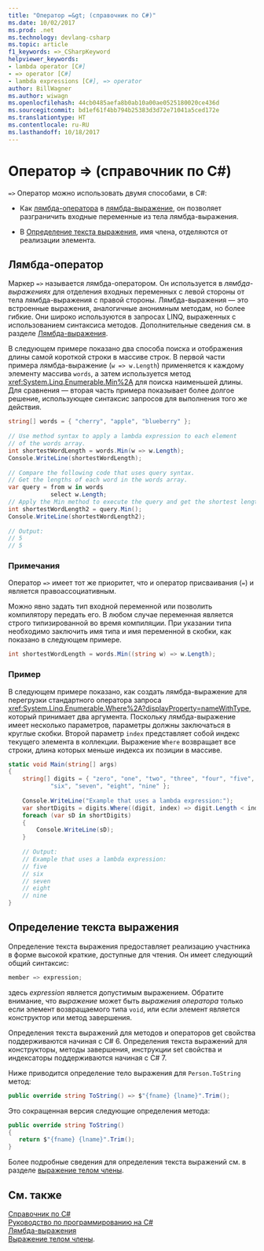 ```yaml
---
title: "Оператор =&gt; (справочник по C#)"
ms.date: 10/02/2017
ms.prod: .net
ms.technology: devlang-csharp
ms.topic: article
f1_keywords: =>_CSharpKeyword
helpviewer_keywords:
- lambda operator [C#]
- => operator [C#]
- lambda expressions [C#], => operator
author: BillWagner
ms.author: wiwagn
ms.openlocfilehash: 44cb0485aefa8b0ab10a00ae0525180020ce436d
ms.sourcegitcommit: bd1ef61f4bb794b25383d3d72e71041a5ced172e
ms.translationtype: HT
ms.contentlocale: ru-RU
ms.lasthandoff: 10/18/2017
---
```

# <a name="gt-operator-c-reference"></a>Оператор =&gt; (справочник по C#)

`=>` Оператор можно использовать двумя способами, в C#:

- Как [лямбда-оператора](#lamba-operator) в [лямбда-выражение](../../lambda-expressions.md), он позволяет разграничить входные переменные из тела лямбда-выражения.
 
- В [Определение текста выражения](#expression-body-definition), имя члена, отделяются от реализации элемента. 

## <a name="lambda-operator"></a>Лямбда-оператор

Маркер `=>` называется лямбда-оператором. Он используется в *лямбда-выражениях* для отделения входных переменных с левой стороны от тела лямбда-выражения с правой стороны. Лямбда-выражения — это встроенные выражения, аналогичные анонимным методам, но более гибкие. Они широко используются в запросах LINQ, выраженных с использованием синтаксиса методов. Дополнительные сведения см. в разделе [Лямбда-выражения](../../../csharp/programming-guide/statements-expressions-operators/lambda-expressions.md).  
  
 В следующем примере показано два способа поиска и отображения длины самой короткой строки в массиве строк. В первой части примера лямбда-выражение (`w => w.Length`) применяется к каждому элементу массива `words`, а затем используется метод <xref:System.Linq.Enumerable.Min%2A> для поиска наименьшей длины. Для сравнения — вторая часть примера показывает более долгое решение, использующее синтаксис запросов для выполнения того же действия.  
  
```csharp  
string[] words = { "cherry", "apple", "blueberry" };  
  
// Use method syntax to apply a lambda expression to each element  
// of the words array.   
int shortestWordLength = words.Min(w => w.Length);  
Console.WriteLine(shortestWordLength);  
  
// Compare the following code that uses query syntax.  
// Get the lengths of each word in the words array.  
var query = from w in words  
            select w.Length;  
// Apply the Min method to execute the query and get the shortest length.  
int shortestWordLength2 = query.Min();  
Console.WriteLine(shortestWordLength2);  
  
// Output:   
// 5  
// 5  
```  
  
### <a name="remarks"></a>Примечания  
 Оператор `=>` имеет тот же приоритет, что и оператор присваивания (`=`) и является правоассоциативным.  
  
 Можно явно задать тип входной переменной или позволить компилятору передать его. В любом случае переменная является строго типизированной во время компиляции. При указании типа необходимо заключить имя типа и имя переменной в скобки, как показано в следующем примере.  
  
```csharp  
int shortestWordLength = words.Min((string w) => w.Length);  
```  
  
### <a name="example"></a>Пример  
 В следующем примере показано, как создать лямбда-выражение для перегрузки стандартного оператора запроса <xref:System.Linq.Enumerable.Where%2A?displayProperty=nameWithType>, который принимает два аргумента. Поскольку лямбда-выражение имеет несколько параметров, параметры должны заключаться в круглые скобки. Второй параметр `index` представляет собой индекс текущего элемента в коллекции. Выражение `Where` возвращает все строки, длина которых меньше индекса их позиции в массиве.  
  
```csharp  
static void Main(string[] args)  
{  
    string[] digits = { "zero", "one", "two", "three", "four", "five",   
            "six", "seven", "eight", "nine" };  
  
    Console.WriteLine("Example that uses a lambda expression:");  
    var shortDigits = digits.Where((digit, index) => digit.Length < index);  
    foreach (var sD in shortDigits)  
    {  
        Console.WriteLine(sD);  
    }  
  
    // Output:  
    // Example that uses a lambda expression:  
    // five  
    // six  
    // seven  
    // eight  
    // nine  
}  
```  
## <a name="expression-body-definition"></a>Определение текста выражения

Определение текста выражения предоставляет реализацию участника в форме высокой краткие, доступные для чтения. Он имеет следующий общий синтаксис:

```csharp
member => expression;
```
здесь *expression* является допустимым выражением. Обратите внимание, что *выражение* может быть *выражения оператора* только если элемент возвращаемого типа `void`, или если элемент является конструктор или метод завершения.

Определения текста выражений для методов и операторов get свойства поддерживаются начиная с C# 6. Определения текста выражений для конструкторы, методы завершения, инструкции set свойства и индексаторы поддерживаются начиная с C# 7.

Ниже приводится определение тело выражения для `Person.ToString` метод:

```csharp
public override string ToString() => $"{fname} {lname}".Trim();
```

Это сокращенная версия следующие определения метода:

```csharp
public override string ToString()
{
   return $"{fname} {lname}".Trim();
}
```
Более подробные сведения для определения текста выражений см. в разделе [выражение телом члены](../../programming-guide/statements-expressions-operators/expression-bodied-members.md).

## <a name="see-also"></a>См. также  
[Справочник по C#](../../../csharp/language-reference/index.md)   
[Руководство по программированию на C#](../../../csharp/programming-guide/index.md)   
[Лямбда-выражения](../../../csharp/programming-guide/statements-expressions-operators/lambda-expressions.md)   
[Выражение телом члены](../../programming-guide/statements-expressions-operators/expression-bodied-members.md).